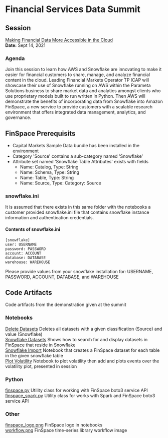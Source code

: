 # Financial Services Data Summit
## Session
[Making Financial Data More Accessible in the Cloud](https://www.snowflake.com/financial-services-data-summit/americas/agenda/?agendaPath=session/615483)  
**Date:** Sept 14, 2021  

### Agenda
Join this session to learn how AWS and Snowflake are innovating to make it easier for financial customers to share, manage, and analyze financial content in the cloud. Leading Financial Markets Operator TP ICAP will showcase their use of Snowflake running on AWS within the Parameta Solutions business to share market data and analytics amongst clients who use proprietary models built to run written in Python. Then AWS will demonstrate the benefits of incorporating data from Snowflake into Amazon FinSpace, a new service to provide customers with a scalable research environment that offers integrated data management, analytics, and governance.

## FinSpace Prerequisits
- Capital Markets Sample Data bundle has been installed in the environment    
- Category 'Source' contains a sub-category named 'Snowflake' 
- Attribute set named 'Snowflake Table Attributes' exists with fields
  - Name: Catalog, Type: String
  - Name: Schema, Type: String
  - Name: Table, Type: String
  - Name: Source, Type: Category: Source

### snowflake.ini
It is assumed that there exists in this same folder with the notebooks a customer provided snowflake.ini file
that contains snowflake instance information and authentication credentials.

#### Contents of snowflake.ini
```
[snowflake]  
user: USERNAME  
password: PASSWORD  
account: ACCOUNT  
database: DATABASE  
warehouse: WAREHOUSE
```
Please provide values from your snowflake installation for: USERNAME, PASSWORD, ACCOUNT, DATABASE, and WAREHOUSE    

## Code Artifacts
Code artifacts from the demonstration given at the summit  

### Notebooks
[Delete Datasets](delete_datasets.ipynb) Deletes all datasets with a given classification (Source) and value (Snowflake)  
[Snowflake Datasets](snowflake_datasets.ipynb) Shows how to search for and display datasets in FinSpace that reside in Snowflake  
[Snowflake Import](snowflake_import.ipynb) Notebook that creates a FinSpace dataset for each table in the given snowflake table  
[Plot Volatility](plot-volatility-snowflake.ipynb) Notebook to plot volatility then add and plots events over the volatility plot, presented in session  

### Python
[finspace.py](finspace.py) Utility class for working with FinSpace boto3 service API  
[finspace_spark.py](finspace_spark.py) Utility class for works with Spark and FinSpace boto3 service API  

### Other
[finspace_logo.png](finspace_logo.png) FinSpace logo in notebooks  
[workflow.png](workflow.png) FinSpace time-series library workflow image     